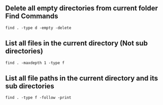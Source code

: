 Delete all empty directories from current folder
Find Commands
---
```Shell
find . -type d -empty -delete
```
List all files in the current directory (Not sub directories)
---
```Shell
find . -maxdepth 1 -type f
```
List all file paths in the current directory and its sub directories
---
```Shell
find . -type f -follow -print
```